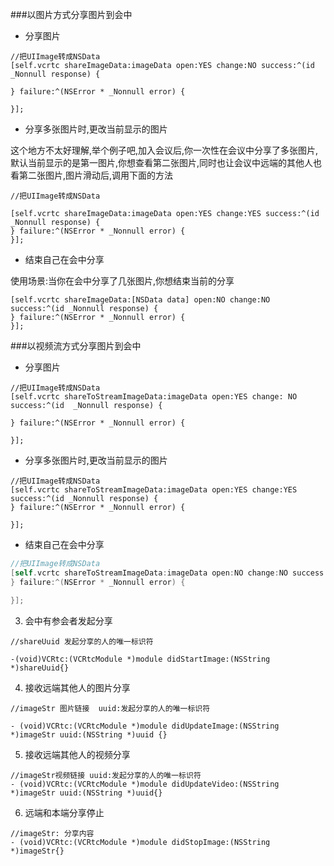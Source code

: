 ###以图片方式分享图片到会中

- 分享图片

```objc
//把UIImage转成NSData
[self.vcrtc shareImageData:imageData open:YES change:NO success:^(id  _Nonnull response) {

} failure:^(NSError * _Nonnull error) {

}];
```

- 分享多张图片时,更改当前显示的图片

这个地方不太好理解,举个例子吧,加入会议后,你一次性在会议中分享了多张图片,默认当前显示的是第一图片,你想查看第二张图片,同时也让会议中远端的其他人也看第二张图片,图片滑动后,调用下面的方法

```objc
//把UIImage转成NSData

[self.vcrtc shareImageData:imageData open:YES change:YES success:^(id _Nonnull response) {
} failure:^(NSError * _Nonnull error) {
}];

```

- 结束自己在会中分享

使用场景:当你在会中分享了几张图片,你想结束当前的分享

```objc 
[self.vcrtc shareImageData:[NSData data] open:NO change:NO success:^(id _Nonnull response) {
} failure:^(NSError * _Nonnull error) {
}];

```

###以视频流方式分享图片到会中

- 分享图片

```objc
//把UIImage转成NSData
[self.vcrtc shareToStreamImageData:imageData open:YES change: NO success:^(id  _Nonnull response) {

} failure:^(NSError * _Nonnull error) {

}];
```

- 分享多张图片时,更改当前显示的图片

```objc
//把UIImage转成NSData
[self.vcrtc shareToStreamImageData:imageData open:YES change:YES success:^(id _Nonnull response) {
} failure:^(NSError * _Nonnull error) {

}];
```

- 结束自己在会中分享

```objective-c
//把UIImage转成NSData
[self.vcrtc shareToStreamImageData:imageData open:NO change:NO success:^(id _Nonnull response) {
} failure:^(NSError * _Nonnull error) {

}];
```

3. 会中有参会者发起分享

```objc
//shareUuid 发起分享的人的唯一标识符

-(void)VCRtc:(VCRtcModule *)module didStartImage:(NSString *)shareUuid{}
```

4. 接收远端其他人的图片分享

```objc
//imageStr 图片链接  uuid:发起分享的人的唯一标识符

- (void)VCRtc:(VCRtcModule *)module didUpdateImage:(NSString *)imageStr uuid:(NSString *)uuid {}
```

5. 接收远端其他人的视频分享

```objc
//imageStr视频链接 uuid:发起分享的人的唯一标识符
- (void)VCRtc:(VCRtcModule *)module didUpdateVideo:(NSString *)imageStr uuid:(NSString *)uuid{}
```

6. 远端和本端分享停止

```objc
//imageStr: 分享内容 
- (void)VCRtc:(VCRtcModule *)module didStopImage:(NSString *)imageStr{}
```

